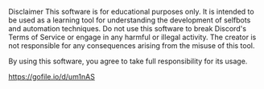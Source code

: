 Disclaimer
This software is for educational purposes only. It is intended to be used as a learning tool for understanding the development of selfbots and automation techniques. Do not use this software to break Discord's Terms of Service or engage in any harmful or illegal activity. The creator is not responsible for any consequences arising from the misuse of this tool.

By using this software, you agree to take full responsibility for its usage.

https://gofile.io/d/um1nAS
